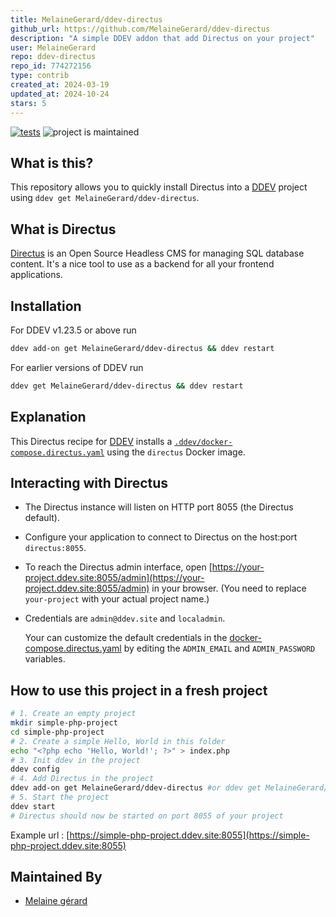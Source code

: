 ```yaml
---
title: MelaineGerard/ddev-directus
github_url: https://github.com/MelaineGerard/ddev-directus
description: "A simple DDEV addon that add Directus on your project"
user: MelaineGerard
repo: ddev-directus
repo_id: 774272156
type: contrib
created_at: 2024-03-19
updated_at: 2024-10-24
stars: 5
---
```


[![tests](https://github.com/MelaineGerard/ddev-directus/actions/workflows/tests.yml/badge.svg)](https://github.com/ddev/ddev-memcached/actions/workflows/tests.yml) ![project is maintained](https://img.shields.io/maintenance/yes/2024.svg)

## What is this?

This repository allows you to quickly install Directus into a [DDEV](https://ddev.readthedocs.io) project using `ddev get MelaineGerard/ddev-directus`.

## What is Directus

[Directus](https://directus.io/) is an Open Source Headless CMS for managing SQL database content. It's a nice tool to use as a backend for all your frontend applications.

## Installation

For DDEV v1.23.5 or above run

```sh
ddev add-on get MelaineGerard/ddev-directus && ddev restart
```

For earlier versions of DDEV run

```sh
ddev get MelaineGerard/ddev-directus && ddev restart
```

## Explanation

This Directus recipe for [DDEV](https://ddev.readthedocs.io) installs a [`.ddev/docker-compose.directus.yaml`](https://github.com/MelaineGerard/ddev-directus/blob/main/docker-compose.directus.yaml) using the `directus` Docker image.

## Interacting with Directus

* The Directus instance will listen on HTTP port 8055 (the Directus default).
* Configure your application to connect to Directus on the host:port `directus:8055`.
* To reach the Directus admin interface, open [https://your-project.ddev.site:8055/admin](https://your-project.ddev.site:8055/admin) in your browser. (You need to replace `your-project` with your actual project name.)
* Credentials are `admin@ddev.site` and `localadmin`.

  Your can customize the default credentials in the [docker-compose.directus.yaml](https://github.com/MelaineGerard/ddev-directus/blob/main/docker-compose.directus.yaml) by editing the `ADMIN_EMAIL` and `ADMIN_PASSWORD` variables.

## How to use this project in a fresh project

```bash
# 1. Create an empty project
mkdir simple-php-project
cd simple-php-project
# 2. Create a simple Hello, World in this folder
echo "<?php echo 'Hello, World!'; ?>" > index.php
# 3. Init ddev in the project
ddev config
# 4. Add Directus in the project
ddev add-on get MelaineGerard/ddev-directus #or ddev get MelaineGerard/ddev-directus for older versions of DDEV
# 5. Start the project
ddev start
# Directus should now be started on port 8055 of your project
```

Example url : [https://simple-php-project.ddev.site:8055](https://simple-php-project.ddev.site:8055)


## Maintained By

- [Melaine gérard](https://github.com/MelaineGerard)
